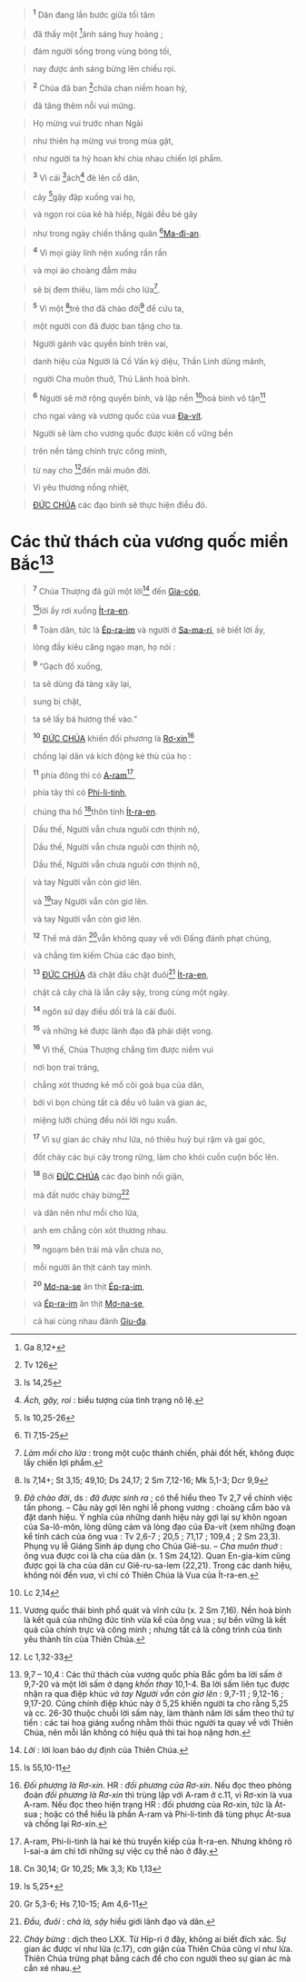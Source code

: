 > <sup><b>1</b></sup> Dân đang lần bước giữa tối tăm
>


> đã thấy một [^2*]ánh sáng huy hoàng ;
>


> đám người sống trong vùng bóng tối,
>


> nay được ánh sáng bừng lên chiếu rọi.
>


> <sup><b>2</b></sup> Chúa đã ban [^3*]chứa chan niềm hoan hỷ,
>


> đã tăng thêm nỗi vui mừng.
>


> Họ mừng vui trước nhan Ngài
>


> như thiên hạ mừng vui trong mùa gặt,
>


> như người ta hỷ hoan khi chia nhau chiến lợi phẩm.
>


> <sup><b>3</b></sup> Vì cái [^4*]ách[^1] đè lên cổ dân,
>


> cây [^5*]gậy đập xuống vai họ,
>


> và ngọn roi của kẻ hà hiếp, Ngài đều bẻ gãy
>


> như trong ngày chiến thắng quân [^6*][Ma-đi-an]().
>


> <sup><b>4</b></sup> Vì mọi giày lính nện xuống rần rần
>


> và mọi áo choàng đẫm máu
>


> sẽ bị đem thiêu, làm mồi cho lửa[^2].
>


> <sup><b>5</b></sup> Vì một [^7*]trẻ thơ đã chào đời[^3] để cứu ta,
>


> một người con đã được ban tặng cho ta.
>


> Người gánh vác quyền bính trên vai,
>


> danh hiệu của Người là Cố Vấn kỳ diệu, Thần Linh dũng mãnh,
>


> người Cha muôn thuở, Thủ Lãnh hoà bình.
>


> <sup><b>6</b></sup> Người sẽ mở rộng quyền bính, và lập nền [^8*]hoà bình vô tận[^4]
>


> cho ngai vàng và vương quốc của vua [Đa-vít]().
>


> Người sẽ làm cho vương quốc được kiên cố vững bền
>


> trên nền tảng chính trực công minh,
>


> từ nay cho [^9*]đến mãi muôn đời.
>


> Vì yêu thương nồng nhiệt,
>


> [ĐỨC CHÚA]() các đạo binh sẽ thực hiện điều đó.
>


# Các thử thách của vương quốc miền Bắc[^5]

> <sup><b>7</b></sup> Chúa Thượng đã gửi một lời[^6] đến [Gia-cóp](),
>


> [^10*]lời ấy rơi xuống [Ít-ra-en]().
>


> <sup><b>8</b></sup> Toàn dân, tức là [Ép-ra-im]() và người ở [Sa-ma-ri](), sẽ biết lời ấy,
>


> lòng đầy kiêu căng ngạo mạn, họ nói :
>


> <sup><b>9</b></sup> “Gạch đổ xuống,
>


> ta sẽ dùng đá tảng xây lại,
>


> sung bị chặt,
>


> ta sẽ lấy bá hương thế vào.”
>


> <sup><b>10</b></sup> [ĐỨC CHÚA]() khiến đối phương là [Rơ-xin]()[^7]
>


> chống lại dân và kích động kẻ thù của họ :
>


> <sup><b>11</b></sup> phía đông thì có [A-ram]()[^8],
>


> phía tây thì có [Phi-li-tinh](),
>


> chúng tha hồ [^11*]thôn tính [Ít-ra-en]().
>


> Dầu thế, Người vẫn chưa nguôi cơn thịnh nộ,
> 
> Dầu thế, Người vẫn chưa nguôi cơn thịnh nộ,
> 
> Dầu thế, Người vẫn chưa nguôi cơn thịnh nộ,
>


> và tay Người vẫn còn giơ lên.
> 
> và [^12*]tay Người vẫn còn giơ lên.
> 
> và tay Người vẫn còn giơ lên.
>


> <sup><b>12</b></sup> Thế mà dân [^13*]vẫn không quay về với Đấng đánh phạt chúng,
>


> và chẳng tìm kiếm Chúa các đạo binh,
>


> <sup><b>13</b></sup> [ĐỨC CHÚA]() đã chặt đầu chặt đuôi[^9] [Ít-ra-en](),
>


> chặt cả cây chà là lẫn cây sậy, trong cùng một ngày.
>


> <sup><b>14</b></sup> ngôn sứ dạy điều dối trá là cái đuôi.
>


> <sup><b>15</b></sup> và những kẻ được lãnh đạo đã phải diệt vong.
>


> <sup><b>16</b></sup> Vì thế, Chúa Thượng chẳng tìm được niềm vui
>


> nơi bọn trai tráng,
>


> chẳng xót thương kẻ mồ côi goá bụa của dân,
>


> bởi vì bọn chúng tất cả đều vô luân và gian ác,
>


> miệng lưỡi chúng đều nói lời ngu xuẩn.
>


> <sup><b>17</b></sup> Vì sự gian ác cháy như lửa, nó thiêu huỷ bụi rậm và gai góc,
>


> đốt cháy các bụi cây trong rừng, làm cho khói cuồn cuộn bốc lên.
>


> <sup><b>18</b></sup> Bởi [ĐỨC CHÚA]() các đạo binh nổi giận,
>


> mà đất nước cháy bừng[^12]
>


> và dân nên như mồi cho lửa,
>


> anh em chẳng còn xót thương nhau.
>


> <sup><b>19</b></sup> ngoạm bên trái mà vẫn chưa no,
>


> mỗi người ăn thịt cánh tay mình.
>


> <sup><b>20</b></sup> [Mơ-na-se]() ăn thịt [Ép-ra-im](),
>


> và [Ép-ra-im]() ăn thịt [Mơ-na-se](),
>


> cả hai cùng nhau đánh [Giu-đa]().
>

[^1]: *Ách, gậy, roi* : biểu tượng của tình trạng nô lệ.
[^2]: *Làm mồi cho lửa* : trong một cuộc thánh chiến, phải đốt hết, không được lấy chiến lợi phẩm.
[^3]: *Đã chào đời*, ds : *đã được sinh ra* ; có thể hiểu theo Tv 2,7 về chính việc tấn phong. – Câu này gợi lên nghi lễ phong vương : choàng cẩm bào và đặt danh hiệu. Ý nghĩa của những danh hiệu này gợi lại sự khôn ngoan của Sa-lô-môn, lòng dũng cảm và lòng đạo của Đa-vít (xem những đoạn kể tính cách của ông vua : Tv 2,6-7 ; 20,5 ; 71,17 ; 109,4 ; 2 Sm 23,3). Phụng vụ lễ Giáng Sinh áp dụng cho Chúa Giê-su. – *Cha muôn thuở* : ông vua được coi là cha của dân (x. 1 Sm 24,12). Quan En-gia-kim cũng được gọi là cha của dân cư Giê-ru-sa-lem (22,21). Trong các danh hiệu, không nói đến *vua*, vì chỉ có Thiên Chúa là Vua của Ít-ra-en.
[^4]: Vương quốc thái bình phổ quát và vĩnh cửu (x. 2 Sm 7,16). Nền hoà bình là kết quả của những đức tính vừa kể của ông vua ; sự bền vững là kết quả của chính trực và công minh ; nhưng tất cả là công trình của tình yêu thành tín của Thiên Chúa.
[^5]: 9,7 – 10,4 : Các thử thách của vương quốc phía Bắc gồm ba lời sấm ở 9,7-20 và một lời sấm ở dạng *khốn thay* 10,1-4. Ba lời sấm liên tục được nhận ra qua điệp khúc *và tay Người vẫn còn giơ lên* : 9,7-11 ; 9,12-16 ; 9,17-20. Cũng chính điệp khúc này ở 5,25 khiến người ta cho rằng 5,25 và cc. 26-30 thuộc chuỗi lời sấm này, làm thành năm lời sấm theo thứ tự tiến : các tai hoạ giáng xuống nhằm thôi thúc người ta quay về với Thiên Chúa, nên mỗi lần không có hiệu quả thì tai hoạ nặng hơn.
[^6]: *Lời* : lời loan báo dự định của Thiên Chúa.
[^7]: *Đối phương là Rơ-xin*. HR : *đối phương của Rơ-xin*. Nếu đọc theo phỏng đoán *đối phương là Rơ-xin* thì trùng lập với A-ram ở c.11, vì Rơ-xin là vua A-ram. Nếu đọc theo hiện trạng HR : đối phương của Rơ-xin, tức là Át-sua ; hoặc có thể hiểu là phần A-ram và Phi-li-tinh đã tùng phục Át-sua và chống lại Rơ-xin.
[^8]: A-ram, Phi-li-tinh là hai kẻ thù truyền kiếp của Ít-ra-en. Nhưng không rõ I-sai-a ám chỉ tới những sự việc cụ thể nào ở đây.
[^9]: *Đầu, đuôi* : *chà là, sậy* hiểu giới lãnh đạo và dân.
[^12]: *Cháy bừng* : dịch theo LXX. Từ Híp-ri ở đây, không ai biết đích xác. Sự gian ác được ví như lửa (c.17), cơn giận của Thiên Chúa cũng ví như lửa. Thiên Chúa trừng phạt bằng cách để cho con người theo sự gian ác mà cắn xé nhau.
[^2*]: Ga 8,12+
[^3*]: Tv 126
[^4*]: Is 14,25
[^5*]: Is 10,25-26
[^6*]: Tl 7,15-25
[^7*]: Is 7,14+; St 3,15; 49,10; Ds 24,17; 2 Sm 7,12-16; Mk 5,1-3; Dcr 9,9
[^8*]: Lc 2,14
[^9*]: Lc 1,32-33
[^10*]: Is 55,10-11
[^11*]: Cn 30,14; Gr 10,25; Mk 3,3; Kb 1,13
[^12*]: Is 5,25+
[^13*]: Gr 5,3-6; Hs 7,10-15; Am 4,6-11